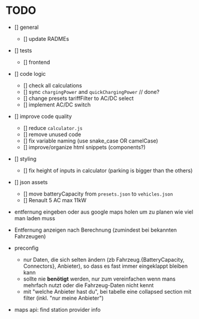# TODO

- [] general

   - [] update RADMEs

- [] tests

   - [] frontend

- [] code logic

   - [] check all calculations
   - [] sync `chargingPower` and `quickChargingPower` // done?
   - [] change presets tariffFilter to AC/DC select
   - [] implement AC/DC switch

- [] improve code quality

   - [] reduce `calculator.js`
   - [] remove unused code
   - [] fix variable naming (use snake_case OR camelCase)
   - [] improve/organize html snippets (components?)

- [] styling

   - [] fix height of inputs in calculator (parking is bigger than the others)

- [] json assets

   - [] move batteryCapacity from `presets.json` to `vehicles.json`
   - [] Renault 5 AC max 11kW

- entfernung eingeben oder aus google maps holen um zu planen wie viel man laden muss
- Entfernung anzeigen nach Berechnung (zumindest bei bekannten Fahrzeugen)
- preconfig

   - nur Daten, die sich selten ändern (zb Fahrzeug.{BatteryCapacity, Connectors}, Anbieter), so dass es fast immer eingeklappt bleiben kann
   - sollte nie **benötigt** werden, nur zum vereinfachen wenn mans mehrfach nutzt oder die Fahrzeug-Daten nicht kennt
   - mit "welche Anbieter hast du", bei tabelle eine collapsed section mit filter (inkl. "nur meine Anbieter")


- maps api: find station provider info